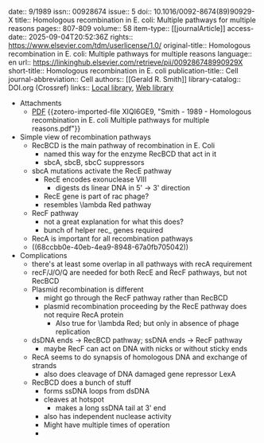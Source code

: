 date:: 9/1989
issn:: 00928674
issue:: 5
doi:: 10.1016/0092-8674(89)90929-X
title:: Homologous recombination in E. coli: Multiple pathways for multiple reasons
pages:: 807-809
volume:: 58
item-type:: [[journalArticle]]
access-date:: 2025-09-04T20:52:36Z
rights:: https://www.elsevier.com/tdm/userlicense/1.0/
original-title:: Homologous recombination in E. coli: Multiple pathways for multiple reasons
language:: en
url:: https://linkinghub.elsevier.com/retrieve/pii/009286748990929X
short-title:: Homologous recombination in E. coli
publication-title:: Cell
journal-abbreviation:: Cell
authors:: [[Gerald R. Smith]]
library-catalog:: DOI.org (Crossref)
links:: [Local library](zotero://select/library/items/UAUT9PI7), [Web library](https://www.zotero.org/users/6106196/items/UAUT9PI7)

- Attachments
	- [PDF](zotero://select/library/items/XIQI6GE9) {{zotero-imported-file XIQI6GE9, "Smith - 1989 - Homologous recombination in E. coli Multiple pathways for multiple reasons.pdf"}}
- Simple view of recombination pathways
	- RecBCD is the main pathway of recombination in E. Coli
		- named this way for the enzyme RecBCD that act in it
		- sbcA, sbcB, sbcC suppressors
	- sbcA mutations activate the RecE pathway
		- RecE encodes exonuclease VIII
			- digests ds linear DNA in 5' -> 3' direction
		- RecE gene is part of rac phage?
		- resembles \lambda Red pathway
	- RecF pathway
		- not a great explanation for what this does?
		- bunch of helper rec_ genes required
	- RecA is important for all recombination pathways
	- ((68ccbb0e-40eb-4ea9-8948-67a0fb705042))
- Complications
	- there's at least some overlap in all pathways with recA requirement
	- recF/J/O/Q are needed for both RecE and RecF pathways, but not RecBCD
	- Plasmid recombination is different
		- might go through the RecF pathway rather than RecBCD
		- plasmid recombination proceeding by the RecE pathway does not require RecA protein
			- Also true for \lambda Red; but only in absence of phage replication
	- dsDNA ends -> RecBCD pathway; ssDNA ends -> RecF pathway
		- maybe RecF can act on DNA with nicks or without sticky ends
	- RecA seems to do synapsis of homologous DNA and exchange of strands
		- also does cleavage of DNA damaged gene repressor LexA
	- RecBCD does a bunch of stuff
		- forms ssDNA loops from dsDNA
		- cleaves at hotspot
			- makes a long ssDNA tail at 3' end
		- also has independent nuclease activity
		- Might have multiple times of operation
		-